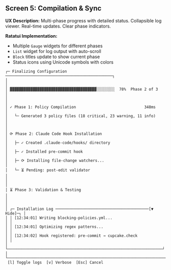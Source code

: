## Screen 5: Compilation & Sync

**UX Description:** Multi-phase progress with detailed status. Collapsible log viewer. Real-time updates. Clear phase indicators.

**Ratatui Implementation:**

- Multiple `Gauge` widgets for different phases
- `List` widget for log output with auto-scroll
- `Block` titles update to show current phase
- Status icons using Unicode symbols with colors

```
┌─ Finalizing Configuration ───────────────────────────────────────────────┐
│                                                                          │
│ ▓▓▓▓▓▓▓▓▓▓▓▓▓▓▓▓▓▓▓▓▓▓▓▓▓▓▓▓▓▓▓▓▓▓▓▓▓▓░░░░░░░░  78%  Phase 2 of 3    │
│                                                                          │
│ ✓ Phase 1: Policy Compilation                              348ms        │
│   └─ Generated 3 policy files (18 critical, 23 warning, 11 info)       │
│                                                                          │
│ ⟳ Phase 2: Claude Code Hook Installation                               │
│   ├─ ✓ Created .claude-code/hooks/ directory                           │
│   ├─ ✓ Installed pre-commit hook                                       │
│   ├─ ⟳ Installing file-change watchers...                              │
│   └─ ⏳ Pending: post-edit validator                                    │
│                                                                          │
│ ⏳ Phase 3: Validation & Testing                                        │
│                                                                          │
│ ┌─ Installation Log ─────────────────────────────────────────[▼ Hide]─┐ │
│ │ [12:34:01] Writing blocking-policies.yml...                        │ │
│ │ [12:34:01] Optimizing regex patterns...                            │ │
│ │ [12:34:02] Hook registered: pre-commit → cupcake.check             │ │
│ └────────────────────────────────────────────────────────────────────┘ │
└──────────────────────────────────────────────────────────────────────────┘
 [l] Toggle logs  [v] Verbose  [Esc] Cancel
```
